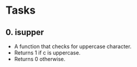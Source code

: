 # Tasks
## 0. isupper
* A function that checks for uppercase character.
* Returns 1 if c is uppercase.
* Returns 0 otherwise.